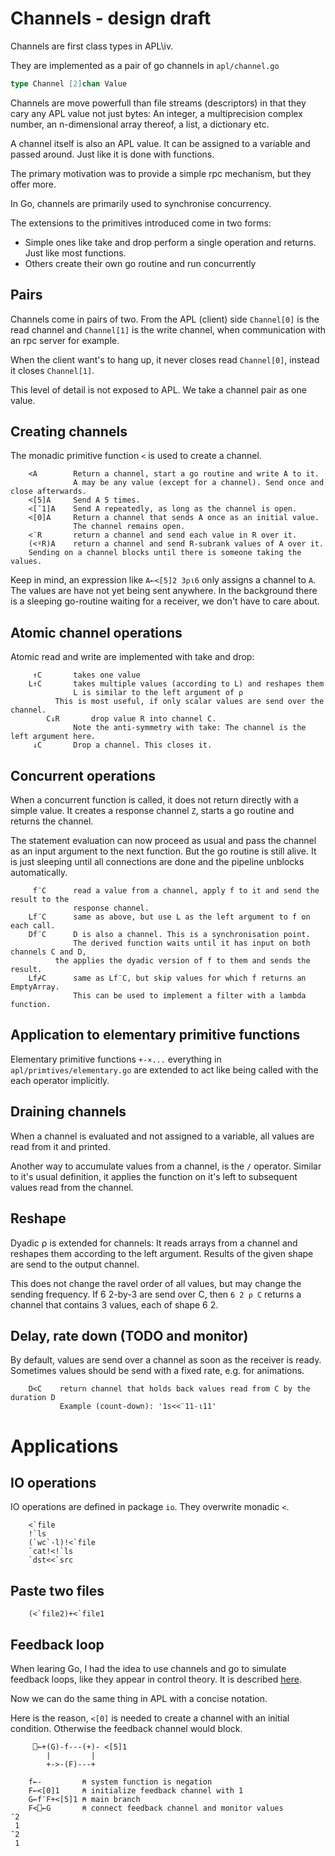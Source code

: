 # Channels - design draft

Channels are first class types in APL\iv.

They are implemented as a pair of go channels in `apl/channel.go`
```go
type Channel [2]chan Value
```

Channels are move powerfull than file streams (descriptors) in that they cary any APL value not just bytes:
An integer, a multiprecision complex number, an n-dimensional array thereof, a list, a dictionary etc.

A channel itself is also an APL value.
It can be assigned to a variable and passed around.
Just like it is done with functions.

The primary motivation was to provide a simple rpc mechanism, but they offer more.

In Go, channels are primarily used to synchronise concurrency.

The extensions to the primitives introduced come in two forms:
- Simple ones like take and drop perform a single operation and returns. Just like most functions.
- Others create their own go routine and run concurrently

## Pairs
Channels come in pairs of two.
From the APL (client) side `Channel[0]` is the read channel and `Channel[1]` is the write channel,
when communication with an rpc server for example.

When the client want's to hang up, it never closes read `Channel[0]`, instead it closes `Channel[1]`.

This level of detail is not exposed to APL.
We take a channel pair as one value.

## Creating channels
The monadic primitive function `<` is used to create a channel.

```
	<A        Return a channel, start a go routine and write A to it.
	          A may be any value (except for a channel). Send once and close afterwards.
	<[5]A     Send A 5 times.
	<[¯1]A    Send A repeatedly, as long as the channel is open.
	<[0]A     Return a channel that sends A once as an initial value.
	          The channel remains open.
	<¨R       return a channel and send each value in R over it.
	(<⍤R)A    return a channel and send R-subrank values of A over it.
	Sending on a channel blocks until there is someone taking the values.
```
Keep in mind, an expression like `A←<[5]2 3⍴⍳6` only assigns a channel to `A`.
The values are have not yet being sent anywhere.
In the background there is a sleeping go-routine waiting for a receiver, we don't have to care about.

## Atomic channel operations
Atomic read and write are implemented with take and drop:
```
	 ↑C       takes one value
	L↑C       takes multiple values (according to L) and reshapes them
	          L is similar to the left argument of ⍴
		  This is most useful, if only scalar values are send over the channel.
        C↓R       drop value R into channel C.
	          Note the anti-symmetry with take: The channel is the left argument here.
	 ↓C       Drop a channel. This closes it.
```

## Concurrent operations

When a concurrent function is called, it does not return directly with a simple value.
It creates a response channel `Z`, starts a go routine and returns the channel.

The statement evaluation can now proceed as usual and pass the channel as an input argument
to the next function. 
But the go routine is still alive.
It is just sleeping until all connections are done and the pipeline unblocks automatically.
```
	 f¨C      read a value from a channel, apply f to it and send the result to the
	          response channel.
	Lf¨C      same as above, but use L as the left argument to f on each call.
	Df¨C      D is also a channel. This is a synchronisation point.
	          The derived function waits until it has input on both channels C and D,
		  the applies the dyadic version of f to them and sends the result.
	Lf⌿C      same as Lf¨C, but skip values for which f returns an EmptyArray.
	          This can be used to implement a filter with a lambda function.
```

## Application to elementary primitive functions

Elementary primitive functions `+-×...` everything in `apl/primtives/elementary.go` are extended to act like being called with the each operator implicitly.

## Draining channels

When a channel is evaluated and not assigned to a variable, all values are read from it and printed.

Another way to accumulate values from a channel, is the `/` operator.
Similar to it's usual definition, it applies the function on it's left to subsequent values read from the channel.

## Reshape
Dyadic ⍴ is extended for channels: It reads arrays from a channel and reshapes them according to the left argument.
Results of the given shape are send to the output channel.

This does not change the ravel order of all values, but may change the sending frequency.
If 6 2-by-3 are send over C, then `6 2 ⍴ C` returns a channel that contains 3 values, each of shape 6 2.

## Delay, rate down (TODO and monitor)
By default, values are send over a channel as soon as the receiver is ready.
Sometimes values should be send with a fixed rate, e.g. for animations.
```
	D<C    return channel that holds back values read from C by the duration D
	       Example (count-down): '1s<<¨11-⍳11'
```

# Applications

## IO operations
IO operations are defined in package `io`. They overwrite monadic `<`.
```
	<`file
	!`ls
	(`wc`-l)!<`file
	`cat!<!`ls
	`dst<<`src
```

## Paste two files
```
	(<`file2)+<`file1
```

## Feedback loop
When learing Go, I had the idea to use channels and go to simulate feedback loops, like they appear in control theory.
It is described [here](https://github.com/ktye/loops).

Now we can do the same thing in APL with a concise notation.

Here is the reason, `<[0]` is needed to create a channel with an initial condition.
Otherwise the feedback channel would block.
```
     ⎕←+(G)-f---(+)- <[5]1
        |         |
        +->-(F)---+
	
	f←-         ⍝ system function is negation
	F←<[0]1     ⍝ initialize feedback channel with 1
	G←f¨F+<[5]1 ⍝ main branch
	F<⎕←G       ⍝ connect feedback channel and monitor values
¯2
 1
¯2
 1
```
